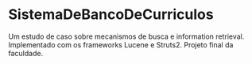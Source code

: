 # SistemaDeBancoDeCurriculos
Um estudo de caso sobre mecanismos de busca e information retrieval. Implementado com os frameworks Lucene e Struts2.
Projeto final da faculdade.
